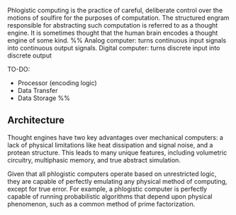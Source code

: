 Phlogistic computing is the practice of careful, deliberate control over the motions of soulfire for the purposes of computation. The structured engram responsible for abstracting such computation is referred to as a thought engine. It is sometimes thought that the human brain encodes a thought engine of some kind.
%%
Analog computer: turns continuous input signals into continuous output signals.
Digital computer: turns discrete input into discrete output

TO-DO:
- Processor (encoding logic)
- Data Transfer
- Data Storage
%%
## Architecture
Thought engines have two key advantages over mechanical computers: a lack of physical limitations like heat dissipation and signal noise, and a protean structure. This leads to many unique features, including volumetric circuitry, multiphasic memory, and true abstract simulation.

Given that all phlogistic computers operate based on unrestricted logic, they are capable of perfectly emulating any physical method of computing, except for true error. For example, a phlogistic computer is perfectly capable of running probabilistic algorithms that depend upon physical phenomenon, such as a common method of prime factorization.